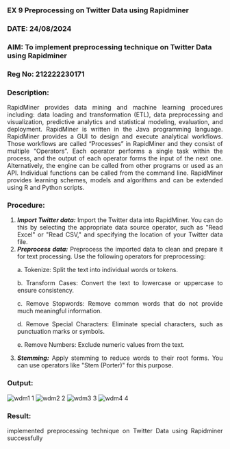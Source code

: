 ### EX 9 Preprocessing on Twitter Data using Rapidminer
### DATE: 24/08/2024
### AIM: To implement preprocessing technique on Twitter Data using Rapidminer
### Reg No: 212222230171
### Description: 
<div align = "justify">
RapidMiner provides data mining and machine learning procedures including: data loading and transformation (ETL), data preprocessing and visualization, 
predictive analytics and statistical modeling, evaluation, and deployment. RapidMiner is written in the Java programming language. 
RapidMiner provides a GUI to design and execute analytical workflows. Those workflows are called “Processes” in RapidMiner and they consist of multiple “Operators”. 
Each operator performs a single task within the process, and the output of each operator forms the input of the next one. Alternatively, the engine can be called from 
other programs or used as an API. Individual functions can be called from the command line. 
RapidMiner provides learning schemes, models and algorithms and can be extended using R and Python scripts.

### Procedure:
1) ***Import Twitter data:*** Import the Twitter data into RapidMiner. You can do this by selecting the appropriate
data source operator, such as "Read Excel" or "Read CSV," and specifying the location of your Twitter data
file.
2) ***Preprocess data:*** Preprocess the imported data to clean and prepare it for text processing. Use the following
operators for preprocessing:
    <p>a. Tokenize: Split the text into individual words or tokens.
    <p>b. Transform Cases: Convert the text to lowercase or uppercase to ensure consistency.
    <p>c. Remove Stopwords: Remove common words that do not provide much meaningful information.
    <p>d. Remove Special Characters: Eliminate special characters, such as punctuation marks or symbols.
    <p>e. Remove Numbers: Exclude numeric values from the text.
3) ***Stemming:*** Apply stemming to reduce words to their root forms. You can use operators like "Stem (Porter)"
for this purpose.

### Output:
![wdm1 1](https://github.com/user-attachments/assets/963de9f1-1902-4507-af19-47f60f1c6ee0)
![wdm2 2](https://github.com/user-attachments/assets/c1e506a7-8d7e-43c8-a1e7-20adb8b0bb13)
![wdm3 3](https://github.com/user-attachments/assets/50f5ab5e-77ed-4937-ade2-50ac84f2c9d6)
![wdm4 4](https://github.com/user-attachments/assets/2fb9be97-24ac-46a3-9755-67dc5117b046)

### Result:
implemented preprocessing technique on Twitter Data using Rapidminer successfully
